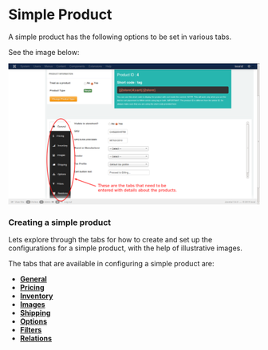 # Simple Product

A simple product has the following options to be set in various tabs.

See the image below:

![Simple Product](product_simple.png)

### Creating a simple product

Lets explore through the tabs for how to create and set up the configurations for a simple product, with the help of illustrative images.

The tabs that are available in configuring a simple product are:

* **[General](http://j2store.gitbooks.io/user-guide/content/simple_general.html)**
* **[Pricing](http://j2store.gitbooks.io/user-guide/content/simple_pricing.html)**
* **[Inventory](http://j2store.gitbooks.io/user-guide/content/simple_inventory.html)**
* **[Images](http://j2store.gitbooks.io/user-guide/content/simple_images.html)**
* **[Shipping](http://j2store.gitbooks.io/user-guide/content/simple_shipping.html)**
* **[Options](http://j2store.gitbooks.io/user-guide/content/simple_options.html)**
* **[Filters](http://j2store.gitbooks.io/user-guide/content/simple_filters.html)**
* **[Relations](http://j2store.gitbooks.io/user-guide/content/simple_relations.html)**